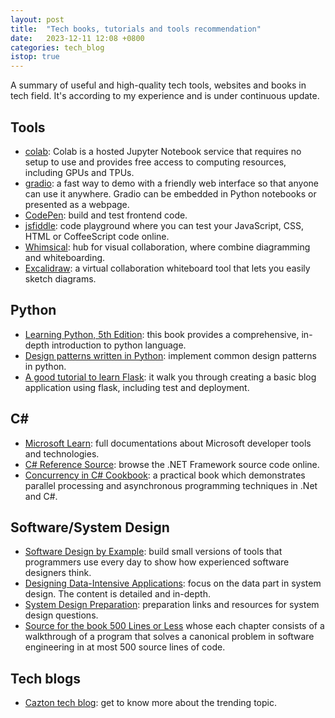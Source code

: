 ```yaml
---
layout: post
title:  "Tech books, tutorials and tools recommendation"
date:   2023-12-11 12:08 +0800
categories: tech_blog
istop: true
---
```

A summary of useful and high-quality tech tools, websites and books in tech field. It's according to my experience and is under continuous update.

## Tools
- [colab](https://colab.google/): Colab is a hosted Jupyter Notebook service that requires no setup to use and provides free access to computing resources, including GPUs and TPUs. 
- [gradio](https://www.gradio.app/): a fast way to demo with a friendly web interface so that anyone can use it anywhere. Gradio can be embedded in Python notebooks or presented as a webpage.
- [CodePen](https://codepen.io/): build and test frontend code.
- [jsfiddle](https://jsfiddle.net/): code playground where you can test your JavaScript, CSS, HTML or CoffeeScript code online.
- [Whimsical](https://whimsical.com/): hub for visual collaboration, where combine diagramming and whiteboarding.
- [Excalidraw](https://excalidraw.com/): a virtual collaboration whiteboard tool that lets you easily sketch diagrams.

## Python
- [Learning Python, 5th Edition](https://learning.oreilly.com/library/view/learning-python-5th/9781449355722/): this book provides a comprehensive, in-depth introduction to python language.
- [Design patterns written in Python](https://github.com/faif/python-patterns): implement common design patterns in python.
- [A good tutorial to learn Flask](https://flask.palletsprojects.com/en/3.0.x/tutorial/): it walk you through creating a basic blog application using flask, including test and deployment.

## C#
- [Microsoft Learn](https://learn.microsoft.com/en-us/docs/): full documentations about Microsoft developer tools and technologies.
- [C# Reference Source](https://referencesource.microsoft.com/): browse the .NET Framework source code online.
- [Concurrency in C# Cookbook](https://learning.oreilly.com/library/view/concurrency-in-c/9781491906675/):  a practical book which demonstrates parallel processing and asynchronous programming techniques in .Net and C#.

## Software/System Design
- [Software Design by Example](https://third-bit.com/sdxpy/): build small versions of tools that programmers use every day to show how experienced software designers think.
- [Designing Data-Intensive Applications](https://learning.oreilly.com/library/view/designing-data-intensive-applications/9781491903063/): focus on the data part in system design. The content is detailed and in-depth.
- [System Design Preparation](https://github.com/shashank88/system_design): preparation links and resources for system design questions.
- [Source for the book 500 Lines or Less](https://github.com/aosabook/500lines) whose each chapter consists of a walkthrough of a program that solves a canonical problem in software engineering in at most 500 source lines of code.

## Tech blogs
- [Cazton tech blog](https://www.cazton.com/blogs/technical): get to know more about the trending topic.
